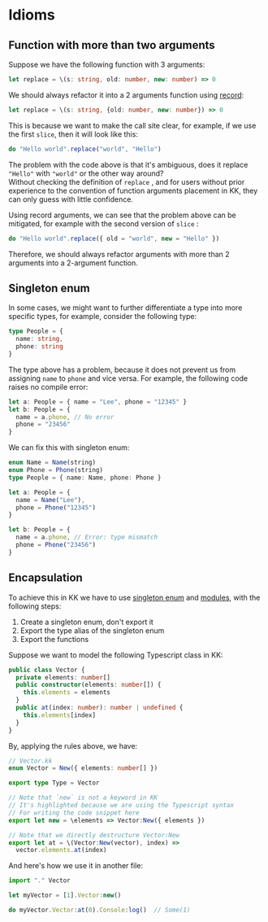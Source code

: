 # Idioms

## Function  with more than two arguments

Suppose we have the following function with 3 arguments:

```typescript
let replace = \(s: string, old: number, new: number) => 0
```

We should always refactor it into a 2 arguments function using [record](../features/record-object.md):

```typescript
let replace = \(s: string, {old: number, new: number}) => 0
```

This is because we want to make the call site clear, for example, if we use the first `slice`, then it will look like this:

```typescript
do "Hello world".replace("world", "Hello")
```

The problem with the code above is that it's ambiguous, does it replace `"Hello"` with `"world"` or the other way around?  
Without checking the definition of `replace` , and for users without prior experience to the convention of function arguments placement in KK, they can only guess with little confidence.

Using record arguments, we can see that the problem above can be mitigated, for example with the second version of `slice` :

```typescript
do "Hello world".replace({ old = "world", new = "Hello" })
```

Therefore, we should always refactor arguments with more than 2 arguments into a 2-argument function.

## Singleton enum

In some cases, we might want to further differentiate a type into more specific types, for example, consider the following type:

```typescript
type People = {
  name: string,
  phone: string
}
```

The type above has a problem, because it does not prevent us from assigning `name` to `phone` and vice versa. For example, the following code raises no compile error:

```typescript
let a: People = { name = "Lee", phone = "12345" }
let b: People = {
  name = a.phone, // No error 
  phone = "23456"
}
```

We can fix this with singleton enum:

```typescript
enum Name = Name(string)
enum Phone = Phone(string)
type People = { name: Name, phone: Phone }

let a: People = {
  name = Name("Lee"),
  phone = Phone("12345")
}

let b: People = {
  name = a.phone, // Error: type mismatch
  phone = Phone("23456")
}
```

## Encapsulation

To achieve this in KK we have to use [singleton enum](idioms.md#singleton-enum) and [modules](../features/modules.md), with the following steps:

1. Create a singleton enum, don't export it 
2. Export the type alias of the singleton enum
3. Export the functions

Suppose we want to model the following Typescript class in KK:

```typescript
public class Vector {
  private elements: number[]
  public constructor(elements: number[]) {
    this.elements = elements
  }
  public at(index: number): number | undefined {
    this.elements[index]
  }
}
```

By, applying the rules above, we have:

```typescript
// Vector.kk
enum Vector = New({ elements: number[] })

export type Type = Vector

// Note that `new` is not a keyword in KK
// It's highlighted because we are using the Typescript syntax
// For writing the code snippet here
export let new = \elements => Vector:New({ elements })

// Note that we directly destructure Vector:New
export let at = \(Vector:New(vector), index) =>
  vector.elements.at(index)
```

And here's how we use it in another file:

```typescript
import "." Vector

let myVector = [1].Vector:new()

do myVector.Vector:at(0).Console:log()  // Some(1)
```

